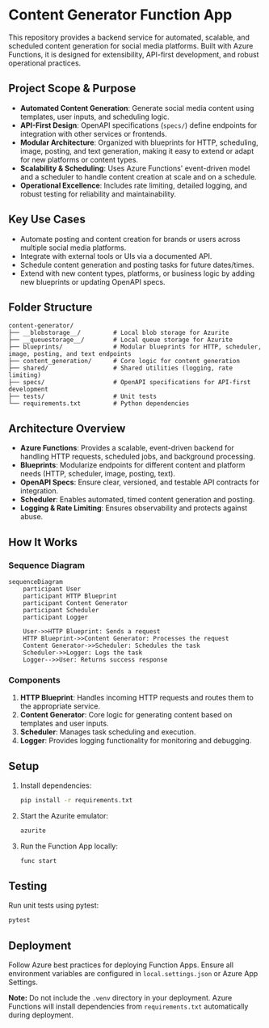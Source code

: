 # Content Generator Function App

This repository provides a backend service for automated, scalable, and scheduled content generation for social media platforms. Built with Azure Functions, it is designed for extensibility, API-first development, and robust operational practices.

## Project Scope & Purpose

- **Automated Content Generation**: Generate social media content using templates, user inputs, and scheduling logic.
- **API-First Design**: OpenAPI specifications (`specs/`) define endpoints for integration with other services or frontends.
- **Modular Architecture**: Organized with blueprints for HTTP, scheduling, image, posting, and text generation, making it easy to extend or adapt for new platforms or content types.
- **Scalability & Scheduling**: Uses Azure Functions' event-driven model and a scheduler to handle content creation at scale and on a schedule.
- **Operational Excellence**: Includes rate limiting, detailed logging, and robust testing for reliability and maintainability.

## Key Use Cases

- Automate posting and content creation for brands or users across multiple social media platforms.
- Integrate with external tools or UIs via a documented API.
- Schedule content generation and posting tasks for future dates/times.
- Extend with new content types, platforms, or business logic by adding new blueprints or updating OpenAPI specs.

## Folder Structure

```plaintext
content-generator/
├── __blobstorage__/         # Local blob storage for Azurite
├── __queuestorage__/        # Local queue storage for Azurite
├── blueprints/              # Modular blueprints for HTTP, scheduler, image, posting, and text endpoints
├── content_generation/      # Core logic for content generation
├── shared/                  # Shared utilities (logging, rate limiting)
├── specs/                   # OpenAPI specifications for API-first development
├── tests/                   # Unit tests
└── requirements.txt         # Python dependencies
```

## Architecture Overview

- **Azure Functions**: Provides a scalable, event-driven backend for handling HTTP requests, scheduled jobs, and background processing.
- **Blueprints**: Modularize endpoints for different content and platform needs (HTTP, scheduler, image, posting, text).
- **OpenAPI Specs**: Ensure clear, versioned, and testable API contracts for integration.
- **Scheduler**: Enables automated, timed content generation and posting.
- **Logging & Rate Limiting**: Ensures observability and protects against abuse.

## How It Works

### Sequence Diagram

```mermaid
sequenceDiagram
    participant User
    participant HTTP Blueprint
    participant Content Generator
    participant Scheduler
    participant Logger

    User->>HTTP Blueprint: Sends a request
    HTTP Blueprint->>Content Generator: Processes the request
    Content Generator->>Scheduler: Schedules the task
    Scheduler->>Logger: Logs the task
    Logger-->>User: Returns success response
```

### Components

1. **HTTP Blueprint**: Handles incoming HTTP requests and routes them to the appropriate service.
2. **Content Generator**: Core logic for generating content based on templates and user inputs.
3. **Scheduler**: Manages task scheduling and execution.
4. **Logger**: Provides logging functionality for monitoring and debugging.

## Setup

1. Install dependencies:
   ```bash
   pip install -r requirements.txt
   ```
2. Start the Azurite emulator:
   ```bash
   azurite
   ```
3. Run the Function App locally:
   ```bash
   func start
   ```

## Testing

Run unit tests using pytest:
```bash
pytest
```

## Deployment

Follow Azure best practices for deploying Function Apps. Ensure all environment variables are configured in `local.settings.json` or Azure App Settings.

**Note:** Do not include the `.venv` directory in your deployment. Azure Functions will install dependencies from `requirements.txt` automatically during deployment.